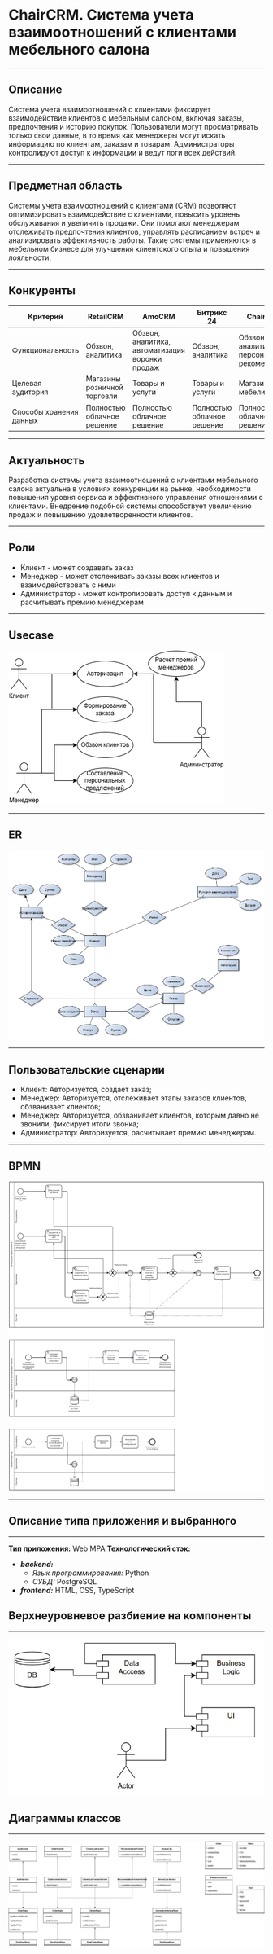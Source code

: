 # ChairCRM. Система учета взаимоотношений с клиентами мебельного салона

---

## Описание

Система учета взаимоотношений с клиентами фиксирует взаимодействие клиентов с мебельным салоном, включая заказы, предпочтения и историю покупок. Пользователи могут просматривать только свои данные, в то время как менеджеры могут искать информацию по клиентам, заказам и товарам. Администраторы контролируют доступ к информации и ведут логи всех действий.

---

## Предметная область

Системы учета взаимоотношений с клиентами (CRM) позволяют оптимизировать взаимодействие с клиентами, повысить уровень обслуживания и увеличить продажи. Они помогают менеджерам отслеживать предпочтения клиентов, управлять расписанием встреч и анализировать эффективность работы. Такие системы применяются в мебельном бизнесе для улучшения клиентского опыта и повышения лояльности.

---

## Конкуренты

| Критерий              | RetailCRM                        | AmoCRM                       | Битрикс 24                          |  ChairCRM |
|-----------------------|--------------------------------|-------------------------------------|---------------------------------------|-----|
| Функциональность      | Обзвон, аналитика  | Обзвон, аналитика, автоматизация воронки продаж                     | Обзвон, аналитика                       |  Обзвон, аналитика, персональные рекомендации|
| Целевая аудитория     | Магазины розничной торговли    | Товары и услуги       | Товары и услуги                    | Магазины мебели | 
| Способы хранения данных| Полностью облачное решение           | Полностью облачное решение         | Полностью облачное решение            |  Полностью облачное решение|

---

## Актуальность

Разработка системы учета взаимоотношений с клиентами мебельного салона актуальна в условиях конкуренции на рынке, необходимости повышения уровня сервиса и эффективного управления отношениями с клиентами. Внедрение подобной системы способствует увеличению продаж и повышению удовлетворенности клиентов.

---

## Роли

- Клиент - может создавать заказ
- Менеджер - может отслеживать заказы всех клиентов и взаимодействовать с ними
- Администратор - может контролировать доступ к данным и расчитывать премию менеджерам

---

## Usecase
![use-case](./img/usecase.png)

---
## ER
![use-case](./img/er.png)

---

## Пользовательские сценарии

- Клиент: Авторизуется, создает заказ;
- Менеджер: Авторизуется, отслеживает этапы заказов клиентов, обзванивает клиентов;
- Менеджер: Авторизуется, обзванивает клиентов, которым давно не звонили, фиксирует итоги звонка;
- Администратор: Авторизуется, расчитывает премию менеджерам.

---
## BPMN
![use-case](./img/bpmn.png)

---

## Описание типа приложения и выбранного

---

**Тип приложения:** Web MPA
**Технологический стэк:**

- ___backend:___ 
  - _Язык программирования:_ Python
  - _СУБД:_ PostgreSQL
- ___frontend:___ HTML, CSS, TypeScript

## Верхнеуровневое разбиение на компоненты

---

![comps](./img/components.jpg)

## Диаграммы классов

---

![uml](./img/uml.png)
